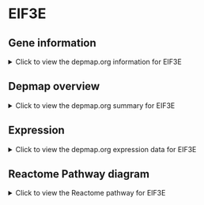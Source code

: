 <h1>EIF3E</h1>

<h2>Gene information</h2>
<details>
  <summary>Click to view the depmap.org information for EIF3E</summary>
  <p><a href="https://depmap.org/portal/gene/EIF3E?tab=about" target="_BLANK">Open page in a new tab...</a></p>
  <iframe src="https://depmap.org/portal/gene/EIF3E?tab=about" style="border:none;width:100%;height:800px"></iframe>
</details>

<h2>Depmap overview</h2>
<details>
  <summary>Click to view the depmap.org summary for EIF3E</summary>
  <p><a href="https://depmap.org/portal/gene/EIF3E?tab=overview" target="_BLANK">Open page in a new tab...</a></p>
  <iframe src="https://depmap.org/portal/gene/EIF3E?tab=overview" style="border:none;width:100%;height:800px"></iframe>
</details>

<h2>Expression</h2>
<details>
  <summary>Click to view the depmap.org expression data for EIF3E</summary>
  <p><a href="https://depmap.org/portal/gene/EIF3E?tab=characterization" target="_BLANK">Open page in a new tab...</a></p>
  <iframe src="https://depmap.org/portal/gene/EIF3E?tab=characterization" style="border:none;width:100%;height:800px"></iframe>
</details>



<h2>Reactome Pathway diagram</h2>
<details>
  <summary>Click to view the Reactome pathway for EIF3E</summary>
  <p><a href="https://reactome.org/PathwayBrowser/#/R-HSA-72706" target="_BLANK">Open page in a new tab...</a></p>
  <p>GTP hydrolysis and joining of the 60S ribosomal subunit</p>
<iframe src="https://reactome.org/PathwayBrowser/#/R-HSA-72706" style="border:none;width:100%;height:800px"></iframe>
</details>



